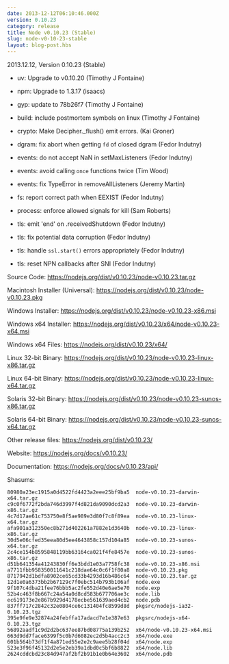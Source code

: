 ```yaml
---
date: 2013-12-12T06:10:46.000Z
version: 0.10.23
category: release
title: Node v0.10.23 (Stable)
slug: node-v0-10-23-stable
layout: blog-post.hbs
---
```


2013.12.12, Version 0.10.23 (Stable)

* uv: Upgrade to v0.10.20 (Timothy J Fontaine)

* npm: Upgrade to 1.3.17 (isaacs)

* gyp: update to 78b26f7 (Timothy J Fontaine)

* build: include postmortem symbols on linux (Timothy J Fontaine)

* crypto: Make Decipher._flush() emit errors. (Kai Groner)

* dgram: fix abort when getting `fd` of closed dgram (Fedor Indutny)

* events: do not accept NaN in setMaxListeners (Fedor Indutny)

* events: avoid calling `once` functions twice (Tim Wood)

* events: fix TypeError in removeAllListeners (Jeremy Martin)

* fs: report correct path when EEXIST (Fedor Indutny)

* process: enforce allowed signals for kill (Sam Roberts)

* tls: emit 'end' on .receivedShutdown (Fedor Indutny)

* tls: fix potential data corruption (Fedor Indutny)

* tls: handle `ssl.start()` errors appropriately (Fedor Indutny)

* tls: reset NPN callbacks after SNI (Fedor Indutny)


Source Code: https://nodejs.org/dist/v0.10.23/node-v0.10.23.tar.gz

Macintosh Installer (Universal): https://nodejs.org/dist/v0.10.23/node-v0.10.23.pkg

Windows Installer: https://nodejs.org/dist/v0.10.23/node-v0.10.23-x86.msi

Windows x64 Installer: https://nodejs.org/dist/v0.10.23/x64/node-v0.10.23-x64.msi

Windows x64 Files: https://nodejs.org/dist/v0.10.23/x64/

Linux 32-bit Binary: https://nodejs.org/dist/v0.10.23/node-v0.10.23-linux-x86.tar.gz

Linux 64-bit Binary: https://nodejs.org/dist/v0.10.23/node-v0.10.23-linux-x64.tar.gz

Solaris 32-bit Binary: https://nodejs.org/dist/v0.10.23/node-v0.10.23-sunos-x86.tar.gz

Solaris 64-bit Binary: https://nodejs.org/dist/v0.10.23/node-v0.10.23-sunos-x64.tar.gz

Other release files: https://nodejs.org/dist/v0.10.23/

Website: https://nodejs.org/docs/v0.10.23/

Documentation: https://nodejs.org/docs/v0.10.23/api/

Shasums:
```
80980a23ec1915a0d4522fd4423a2eee25bf9ba5  node-v0.10.23-darwin-x64.tar.gz
c9c0f6772f2bda746d3997f4d821da9090dcd2a3  node-v0.10.23-darwin-x86.tar.gz
4c7d17ae61c753750e8f5ae989e3d80f7c8f89ea  node-v0.10.23-linux-x64.tar.gz
afa901a312350ec8b271d402261a7882e1d3640b  node-v0.10.23-linux-x86.tar.gz
30d5e06cfed35eea80d5ee4643858c157d104a85  node-v0.10.23-sunos-x64.tar.gz
2c4ce154b8595848119bb63164ca021f4fe8457e  node-v0.10.23-sunos-x86.tar.gz
d51b641354a41243830ff6e3bdd1e03a7758fc38  node-v0.10.23-x86.msi
a7711fbb958350011641c218dae64c0c6f1f80a8  node-v0.10.23.pkg
8717942d1bdfa8902ce65cd33b4293d16b486c64  node-v0.10.23.tar.gz
12d1e0a6373bb2b67129c7f0ebc514b793b106af  node.exe
9f107c4dba21fee76bbb5ac2fe552d40e6ae5e70  node.exp
52b4c463f8b667c24a54a0d8cd583b677706ae3c  node.lib
ec619173e2e867b929d4178ecbe561639aed4cb2  node.pdb
837ff717c2842c32e0804ce6c131404fc8599d8d  pkgsrc/nodejs-ia32-0.10.23.tgz
395e9fe9e32874a24febffa17adacd7e1e387e63  pkgsrc/nodejs-x64-0.10.23.tgz
56892aadf1c9d2d2bc637ee87bd08775a139b252  x64/node-v0.10.23-x64.msi
663d9dd7face6399f5c0b7d6082ec2d5b4acc2c3  x64/node.exe
601b564b73df1f4a871ed55e2e2c9aee5b28f04d  x64/node.exp
523e3f96f45132d2e5e2eb39a1dbd0c5bf6b8822  x64/node.lib
2624cddcbd23c84d947af2bf2b91b1e0b64e3602  x64/node.pdb
```
